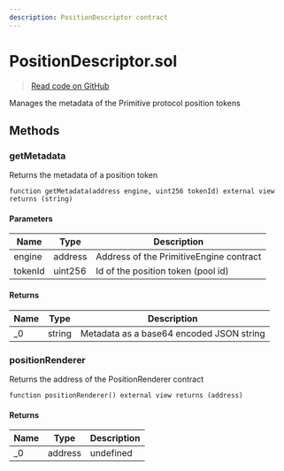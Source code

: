 ```yaml
---
description: PositionDescriptor contract
---
```


# PositionDescriptor.sol
> [Read code on GitHub](https://github.com/primitivefinance/rmm-manager/blob/main/contracts/PositionDescriptor.sol)

Manages the metadata of the Primitive protocol position tokens



## Methods

### getMetadata

Returns the metadata of a position token

```solidity title="Solidity"
function getMetadata(address engine, uint256 tokenId) external view returns (string)
```




#### Parameters

| Name | Type | Description |
|---|---|---|
| engine | address | Address of the PrimitiveEngine contract |
| tokenId | uint256 | Id of the position token (pool id) |

#### Returns

| Name | Type | Description |
|---|---|---|
| _0 | string | Metadata as a base64 encoded JSON string |

### positionRenderer

Returns the address of the PositionRenderer contract

```solidity title="Solidity"
function positionRenderer() external view returns (address)
```





#### Returns

| Name | Type | Description |
|---|---|---|
| _0 | address | undefined |




